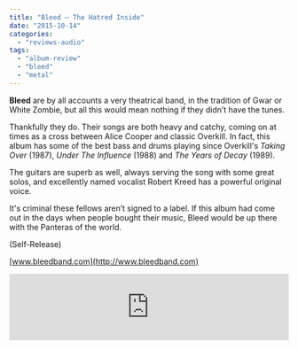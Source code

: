 ```yaml
---
title: "Bleed – The Hatred Inside"
date: "2015-10-14"
categories: 
  - "reviews-audio"
tags: 
  - "album-review"
  - "bleed"
  - "metal"
---
```


**Bleed** are by all accounts a very theatrical band, in the tradition of Gwar or White Zombie, but all this would mean nothing if they didn’t have the tunes.

Thankfully they do. Their songs are both heavy and catchy, coming on at times as a cross between Alice Cooper and classic Overkill. In fact, this album has some of the best bass and drums playing since Overkill's _Taking Over_ (1987), _Under The Influence_ (1988) and _The Years of Decay_ (1989).

The guitars are superb as well, always serving the song with some great solos, and excellently named vocalist Robert Kreed has a powerful original voice.

It's criminal these fellows aren’t signed to a label. If this album had come out in the days when people bought their music, Bleed would be up there with the Panteras of the world.

(Self-Release)

[www.bleedband.com](http://www.bleedband.com)

<iframe style="border: 0; width: 100%; height: 120px;" src="https://bandcamp.com/EmbeddedPlayer/album=2682228945/size=large/bgcol=ffffff/linkcol=0687f5/tracklist=false/artwork=small/transparent=true/" width="300" height="150" seamless=""><a href="http://bleededmonton.bandcamp.com/album/the-hatred-inside">The Hatred Inside by BLËED</a></iframe>
